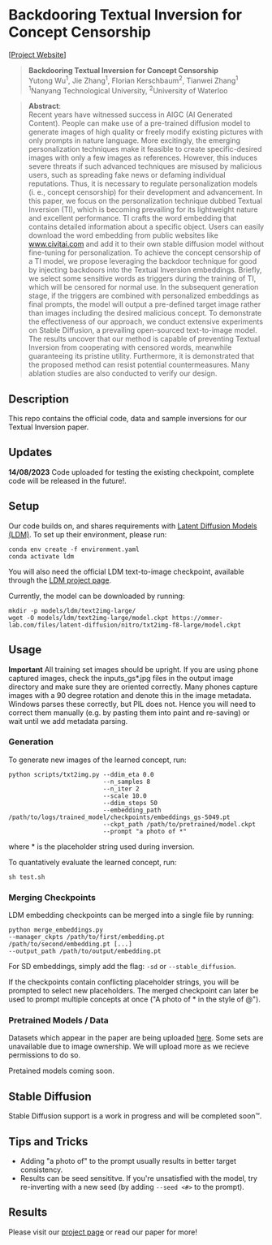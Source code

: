 # Backdooring Textual Inversion for Concept Censorship

[[Project Website](https://concept-censorship.github.io)]

> **Backdooring Textual Inversion for Concept Censorship**<br>
> Yutong Wu<sup>1</sup>, Jie Zhang<sup>1</sup>, Florian Kerschbaum<sup>2</sup>, Tianwei Zhang<sup>1</sup> <br>
> <sup>1</sup>Nanyang Technological University, <sup>2</sup>University of Waterloo

>**Abstract**: <br>
> Recent years have witnessed success in AIGC (AI Generated Content). People can make use of a pre-trained diffusion model to generate images of high quality or freely modify existing pictures with only prompts in nature language.
More excitingly, the emerging personalization techniques make it feasible to create specific-desired images with only a few images as references. However, this induces severe threats if such advanced techniques are misused by malicious users, such as spreading fake news or defaming individual reputations. 
Thus, it is necessary to regulate personalization models (i. e., concept censorship) for their development and advancement.
In this paper, we focus on the personalization technique dubbed
Textual Inversion (TI), which is becoming prevailing for its lightweight nature and excellent performance. TI crafts the word embedding that contains detailed information about a specific object. Users can easily download the word embedding from public websites like www.civitai.com and add it to their own stable diffusion model without fine-tuning for personalization.
To achieve the concept censorship of a TI model, we propose leveraging the backdoor technique for good by injecting backdoors into the Textual Inversion embeddings. Briefly, we select some sensitive words as triggers during the training of TI, which will be censored for normal use. In the subsequent generation stage, if the triggers are combined with personalized embeddings as final prompts, the model will output a pre-defined target image rather than images including the desired malicious concept.
To demonstrate the effectiveness of our approach, we conduct extensive experiments on Stable Diffusion, a prevailing open-sourced text-to-image model.
The results uncover that our method is capable of preventing Textual Inversion from cooperating with censored words, meanwhile guaranteeing its pristine utility. Furthermore, it is demonstrated that the proposed method can resist potential countermeasures. Many ablation studies are also conducted to verify our design.

## Description
This repo contains the official code, data and sample inversions for our Textual Inversion paper. 

## Updates
**14/08/2023** Code uploaded for testing the existing checkpoint, complete code will be released in the future!.

## Setup

Our code builds on, and shares requirements with [Latent Diffusion Models (LDM)](https://github.com/CompVis/latent-diffusion). To set up their environment, please run:

```
conda env create -f environment.yaml
conda activate ldm
```

You will also need the official LDM text-to-image checkpoint, available through the [LDM project page](https://github.com/CompVis/latent-diffusion). 

Currently, the model can be downloaded by running:

```
mkdir -p models/ldm/text2img-large/
wget -O models/ldm/text2img-large/model.ckpt https://ommer-lab.com/files/latent-diffusion/nitro/txt2img-f8-large/model.ckpt
```

## Usage

**Important** All training set images should be upright. If you are using phone captured images, check the inputs_gs*.jpg files in the output image directory and make sure they are oriented correctly. Many phones capture images with a 90 degree rotation and denote this in the image metadata. Windows parses these correctly, but PIL does not. Hence you will need to correct them manually (e.g. by pasting them into paint and re-saving) or wait until we add metadata parsing.

### Generation

To generate new images of the learned concept, run:
```
python scripts/txt2img.py --ddim_eta 0.0 
                          --n_samples 8 
                          --n_iter 2 
                          --scale 10.0 
                          --ddim_steps 50 
                          --embedding_path /path/to/logs/trained_model/checkpoints/embeddings_gs-5049.pt 
                          --ckpt_path /path/to/pretrained/model.ckpt 
                          --prompt "a photo of *"
```

where * is the placeholder string used during inversion.

To quantatively evaluate the learned concept, run:
```
sh test.sh
```

### Merging Checkpoints

LDM embedding checkpoints can be merged into a single file by running:

```
python merge_embeddings.py 
--manager_ckpts /path/to/first/embedding.pt /path/to/second/embedding.pt [...]
--output_path /path/to/output/embedding.pt
```

For SD embeddings, simply add the flag: `-sd` or `--stable_diffusion`.

If the checkpoints contain conflicting placeholder strings, you will be prompted to select new placeholders. The merged checkpoint can later be used to prompt multiple concepts at once ("A photo of * in the style of @").

### Pretrained Models / Data

Datasets which appear in the paper are being uploaded [here](https://drive.google.com/drive/folders/1d2UXkX0GWM-4qUwThjNhFIPP7S6WUbQJ). Some sets are unavailable due to image ownership. We will upload more as we recieve permissions to do so.

Pretained models coming soon.

## Stable Diffusion

Stable Diffusion support is a work in progress and will be completed soon™.

## Tips and Tricks
- Adding "a photo of" to the prompt usually results in better target consistency.
- Results can be seed sensititve. If you're unsatisfied with the model, try re-inverting with a new seed (by adding `--seed <#>` to the prompt).


## Results
Please visit our [project page](https://concept-censorship.github.io) or read our paper for more!
